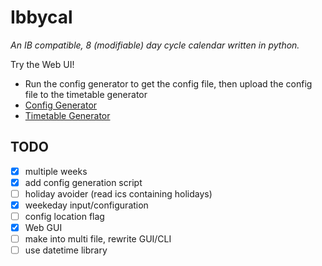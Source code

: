# Ibbycal

_An IB compatible, 8 (modifiable) day cycle calendar written in python._

Try the Web UI!
- Run the config generator to get the config file, then upload the config file to the timetable generator
- [Config Generator](https://share.streamlit.io/cookieuzen/ibbycal/web-generator.py)
- [Timetable Generator](https://share.streamlit.io/cookieuzen/ibbycal/web.py)

## TODO
- [x] multiple weeks
- [x] add config generation script
- [ ] holiday avoider (read ics containing holidays)
- [x] weekeday input/configuration
- [ ] config location flag
- [x] Web GUI
- [ ] make into multi file, rewrite GUI/CLI
- [ ] use datetime library
